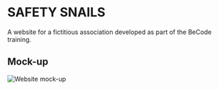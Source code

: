 # __SAFETY SNAILS__

A website for a fictitious association developed as part of the BeCode training.

## __Mock-up__
![Website mock-up](https://cdn.discordapp.com/attachments/745527718048694292/751416473947340841/unknown.png)
